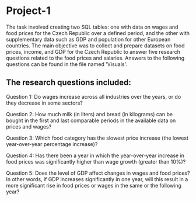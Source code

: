 # Project-1
The task involved creating two SQL tables: one with data on wages and food prices for the Czech Republic over a defined period, and the other with supplementary data such as GDP and population for other European countries. The main objective was to collect and prepare datasets on food prices, income, and GDP for the Czech Republic to answer five research questions related to the food prices and salaries. Answers to the following questions can be found in the file named 'Visuals'. 

## The research questions included:

Question 1: Do wages increase across all industries over the years, or do they decrease in some sectors?

Question 2: How much milk (in liters) and bread (in kilograms) can be bought in the first and last comparable periods in the available data on prices and wages?

Question 3: Which food category has the slowest price increase (the lowest year-over-year percentage increase)?

Question 4: Has there been a year in which the year-over-year increase in food prices was significantly higher than wage growth (greater than 10%)?

Question 5: Does the level of GDP affect changes in wages and food prices? In other words, if GDP increases significantly in one year, will this result in a more significant rise in food prices or wages in the same or the following year?
